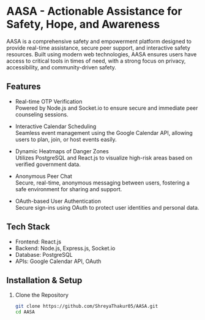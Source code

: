 # AASA - Actionable Assistance for Safety, Hope, and Awareness

AASA is a comprehensive safety and empowerment platform designed to provide real-time assistance, secure peer support, and interactive safety resources. Built using modern web technologies, AASA ensures users have access to critical tools in times of need, with a strong focus on privacy, accessibility, and community-driven safety.

## Features

- Real-time OTP Verification  
  Powered by Node.js and Socket.io to ensure secure and immediate peer counseling sessions.

- Interactive Calendar Scheduling  
  Seamless event management using the Google Calendar API, allowing users to plan, join, or host events easily.

- Dynamic Heatmaps of Danger Zones  
  Utilizes PostgreSQL and React.js to visualize high-risk areas based on verified government data.

- Anonymous Peer Chat  
  Secure, real-time, anonymous messaging between users, fostering a safe environment for sharing and support.

- OAuth-based User Authentication  
  Secure sign-ins using OAuth to protect user identities and personal data.

## Tech Stack

- Frontend: React.js  
- Backend: Node.js, Express.js, Socket.io  
- Database: PostgreSQL  
- APIs: Google Calendar API, OAuth

## Installation & Setup

1. Clone the Repository
   ```bash
   git clone https://github.com/ShreyaThakur05/AASA.git
   cd AASA
